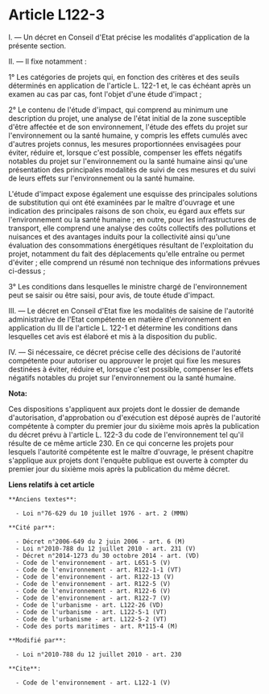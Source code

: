 # Article L122-3

I. ― Un décret en Conseil d'Etat précise les modalités d'application de la présente section. 

II. ― Il fixe notamment : 

1° Les catégories de projets qui, en fonction des critères et des seuils déterminés en application de l'article L. 122-1 et,
le cas échéant après un examen au cas par cas, font l'objet d'une étude d'impact ; 

2° Le contenu de l'étude d'impact, qui comprend au minimum une description du projet, une analyse de l'état initial de la
zone susceptible d'être affectée et de son environnement, l'étude des effets du projet sur l'environnement ou la santé
humaine, y compris les effets cumulés avec d'autres projets connus, les mesures proportionnées envisagées pour éviter,
réduire et, lorsque c'est possible, compenser les effets négatifs notables du projet sur l'environnement ou la santé humaine
ainsi qu'une présentation des principales modalités de suivi de ces mesures et du suivi de leurs effets sur l'environnement
ou la santé humaine. 

L'étude d'impact expose également une esquisse des principales solutions de substitution qui ont été examinées par le maître
d'ouvrage et une indication des principales raisons de son choix, eu égard aux effets sur l'environnement ou la santé
humaine ; en outre, pour les infrastructures de transport, elle comprend une analyse des coûts collectifs des pollutions et
nuisances et des avantages induits pour la collectivité ainsi qu'une évaluation des consommations énergétiques résultant de
l'exploitation du projet, notamment du fait des déplacements qu'elle entraîne ou permet d'éviter ; elle comprend un résumé
non technique des informations prévues ci-dessus ; 

3° Les conditions dans lesquelles le ministre chargé de l'environnement peut se saisir ou être saisi, pour avis, de toute
étude d'impact. 

III. ― Le décret en Conseil d'Etat fixe les modalités de saisine de l'autorité administrative de l'Etat compétente en matière
d'environnement en application du III de l'article L. 122-1 et détermine les conditions dans lesquelles cet avis est élaboré
et mis à la disposition du public. 

IV. ― Si nécessaire, ce décret précise celle des décisions de l'autorité compétente pour autoriser ou approuver le projet qui
fixe les mesures destinées à éviter, réduire et, lorsque c'est possible, compenser les effets négatifs notables du projet sur
l'environnement ou la santé humaine.

**Nota:**

Ces dispositions s'appliquent aux projets dont le dossier de demande d'autorisation, d'approbation ou d'exécution est déposé
auprès de l'autorité compétente à compter du premier jour du sixième mois après la publication du décret prévu à l'article L.
122-3 du code de l'environnement tel qu'il résulte de ce même article 230. En ce qui concerne les projets pour lesquels
l'autorité compétente est le maître d'ouvrage, le présent chapitre s'applique aux projets dont l'enquête publique est ouverte
à compter du premier jour du sixième mois après la publication du même décret.

**Liens relatifs à cet article**

	**Anciens textes**:

	  - Loi n°76-629 du 10 juillet 1976 - art. 2 (MMN)

	**Cité par**:

	  - Décret n°2006-649 du 2 juin 2006 - art. 6 (M)
	  - Loi n°2010-788 du 12 juillet 2010 - art. 231 (V)
	  - Décret n°2014-1273 du 30 octobre 2014 - art. (VD)
	  - Code de l'environnement - art. L651-5 (V)
	  - Code de l'environnement - art. R122-1-1 (VT)
	  - Code de l'environnement - art. R122-13 (V)
	  - Code de l'environnement - art. R122-5 (V)
	  - Code de l'environnement - art. R122-6 (V)
	  - Code de l'environnement - art. R122-7 (V)
	  - Code de l'urbanisme - art. L122-26 (VD)
	  - Code de l'urbanisme - art. L122-5-1 (VT)
	  - Code de l'urbanisme - art. L122-5-2 (VT)
	  - Code des ports maritimes - art. R*115-4 (M)

	**Modifié par**:

	  - Loi n°2010-788 du 12 juillet 2010 - art. 230

	**Cite**:

	  - Code de l'environnement - art. L122-1 (V)
